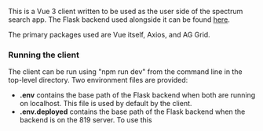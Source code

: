 This is a Vue 3 client written to be used as the user side of the spectrum search app.  The Flask backend used alongside it can be found [here](https://ccte-bitbucket.epa.gov/users/gjanesch/repos/spectrum-search-app-server/browse).

The primary packages used are Vue itself, Axios, and AG Grid.


### Running the client
The client can be run using "npm run dev" from the command line in the top-level directory.  Two environment files are provided:
- **.env** contains the base path of the Flask backend when both are running on localhost.  This file is used by default by the client.
- **.env.deployed** contains the base path of the Flask backend when the backend is on the 819 server.  To use this